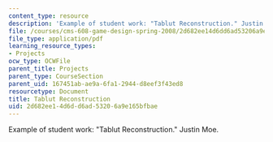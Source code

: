 ```yaml
---
content_type: resource
description: 'Example of student work: "Tablut Reconstruction." Justin Moe.'
file: /courses/cms-608-game-design-spring-2008/2d682ee14d6dd6ad53206a9e165bfbae_moe1.pdf
file_type: application/pdf
learning_resource_types:
- Projects
ocw_type: OCWFile
parent_title: Projects
parent_type: CourseSection
parent_uid: 167451ab-ae9a-6fa1-2944-d8eef3f43ed8
resourcetype: Document
title: Tablut Reconstruction
uid: 2d682ee1-4d6d-d6ad-5320-6a9e165bfbae
---
```

Example of student work: "Tablut Reconstruction." Justin Moe.


